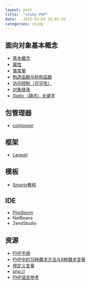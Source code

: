 ```yaml
---
layout: post
title:  "study PHP"
date:   2015-03-03 15:02:29
categories: study
---
```


面向对象基本概念
--------------

* <a target="_blank" href="http://php.net/manual/zh/language.oop5.basic.php">基本概念</a>
* <a target="_blank" href="http://php.net/manual/zh/language.oop5.properties.php">属性</a>
* <a target="_blank" href="http://php.net/manual/zh/language.oop5.constants.php">类常量</a>
* <a target="_blank" href="http://php.net/manual/zh/language.oop5.decon.php">构造函数与析构函数</a>
* <a target="_blank" href="http://php.net/manual/zh/language.oop5.visibility.php">访问控制（可见性）</a>
* <a target="_blank" href="http://php.net/manual/zh/language.oop5.inheritance.php">对象继承</a>
* <a target="_blank" href="http://php.net/manual/zh/language.oop5.static.php">Static（静态）关键字</a>

包管理器
--------------
* <a target="_blank" href="http://www.phpcomposer.com/">composer</a>

框架
--------------

* <a target="_blank" href="http://www.golaravel.com/">Laravel</a>

模板
--------------

* <a target="_blank" href="http://www.php100.com/manual/smarty3/">Smarty教程</a>

IDE
--------------

* <a target="_blank" href="https://www.jetbrains.com/phpstorm/">PhpStorm</a>
* NetBeans
* ZendStudio

资源
--------------

* <a target="_blank" href="http://php.net/manual/zh/">PHP手册</a>
* <a target="_blank" href="http://www.imooc.com/wenda/detail/248729">PHP中的15种魔术方法与8种魔术变量</a>
* <a target="_blank" href="http://php.net/manual/zh/reserved.variables.php">预定义变量</a>
* <a target="_blank" href="http://php.net/manual/zh/wrappers.php.php">php://</a>
* <a target="_blank" href="http://php.net/manual/zh/langref.php">PHP语言参考</a>